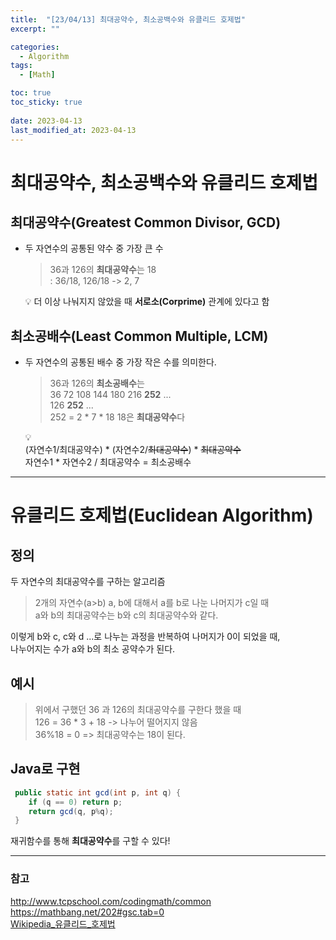 ```yaml
---
title:  "[23/04/13] 최대공약수, 최소공백수와 유클리드 호제법"
excerpt: ""

categories:
  - Algorithm
tags:
  - [Math]

toc: true
toc_sticky: true
 
date: 2023-04-13
last_modified_at: 2023-04-13
---
```

# 최대공약수, 최소공백수와 유클리드 호제법
## 최대공약수(Greatest Common Divisor, GCD)
- 두 자연수의 공통된 약수 중 가장 큰 수
  > 36과 126의 **최대공약수**는 18 <br>
  >  : 36/18, 126/18 -> 2, 7
  
  💡 더 이상 나눠지지 않았을 때 **서로소(Corprime)** 관계에 있다고 함

## 최소공배수(Least Common Multiple, LCM)
- 두 자연수의 공통된 배수 중 가장 작은 수를 의미한다.
  > 36과 126의 **최소공배수**는 <br>
  > 36 72 108 144 180 216 <b>252</b> ... <br>
  > 126 **252** ... <br>
  > 252 = 2 * 7 * 18
  > 18은 **최대공약수**다 <br>

  💡 <br>
  (자연수1/최대공약수) * (자연수2/~~최대공약수~~) * ~~최대공약수~~ <br>
  자연수1 * 자연수2 / 최대공약수 = 최소공배수

---
# 유클리드 호제법(Euclidean Algorithm)
## 정의
두 자연수의 최대공약수를 구하는 알고리즘
> 2개의 자연수(a>b) a, b에 대해서 a를 b로 나눈 나머지가 c일 때 <br>
> a와 b의 최대공약수는 b와 c의 최대공약수와 같다. <br>

이렇게 b와 c, c와 d ...로 나누는 과정을 반복하여 나머지가 0이 되었을 때, <br> 나누어지는 수가 a와 b의 최소 공약수가 된다.

## 예시
> 위에서 구했던 36 과 126의 최대공약수를 구한다 했을 때 <br>
> 126 = 36 * 3 + 18 -> 나누어 떨어지지 않음 <br>
> 36%18 = 0 => 최대공약수는 18이 된다.

## Java로 구현
``` java
 public static int gcd(int p, int q) {
	if (q == 0) return p;
	return gcd(q, p%q);
 }
```
재귀함수를 통해 **최대공약수**를 구할 수 있다!

---
### 참고
http://www.tcpschool.com/codingmath/common <br>
https://mathbang.net/202#gsc.tab=0 <br>
[Wikipedia_유클리드_호제법](https://ko.wikipedia.org/wiki/%EC%9C%A0%ED%81%B4%EB%A6%AC%EB%93%9C_%ED%98%B8%EC%A0%9C%EB%B2%95)